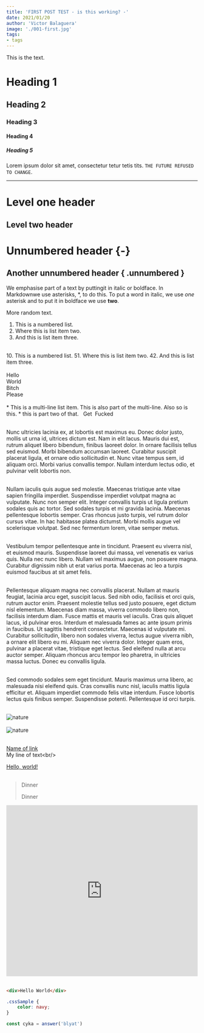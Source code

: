 ```yaml
---
title: 'FIRST POST TEST - is this working? -'
date: 2021/01/20
author: 'Victor Balaguera'
image: './001-first.jpg'
tags: 
- tags
---
```


This is the text. 


# Heading 1

## Heading 2

### Heading 3

#### Heading 4

##### Heading 5

Lorem ipsum dolor sit amet, consectetur tetur tetis tits. `THE FUTURE REFUSED TO CHANGE`.


---

Level one header
=================
Level two header
-----------------

# Unnumbered header {-}
## Another unnumbered header { .unnumbered }

We emphasise part of a text by puttingit in italic or boldface. In Markdownwe use asterisks, \*, to do this. To put a word in italic, we use *one* asterisk and to put it in boldface we use **two**.

More random text. 

1. This is a numbered list.
2. Where this is list item two.
3. And this is list item three.<br/>  
<br/>
10. This is a numbered list.
51. Where this is list item two.
42. And this is list item three.<br/>
<br/>
Hello<br/>
World<br/>
Bitch
<br/> 
Please<br/>
<br/>
* This is a multi-line list item.
This is also part of the multi-line.
Also so is this. 
* this is part two of that. 
&nbsp;
Get&nbsp;
Fucked<br/><br/>



Nunc ultricies lacinia ex, at lobortis est maximus eu. Donec dolor justo, mollis ut urna id, ultrices dictum est. Nam in elit lacus. Mauris dui est, rutrum aliquet libero bibendum, finibus laoreet dolor. In ornare facilisis tellus sed euismod. Morbi bibendum accumsan laoreet. Curabitur suscipit placerat ligula, et ornare odio sollicitudin et. Nunc vitae tempus sem, id aliquam orci. Morbi varius convallis tempor. Nullam interdum lectus odio, et pulvinar velit lobortis non.<br/><br/>

Nullam iaculis quis augue sed molestie. Maecenas tristique ante vitae sapien fringilla imperdiet. Suspendisse imperdiet volutpat magna ac vulputate. Nunc non semper elit. Integer convallis turpis ut ligula pretium sodales quis ac tortor. Sed sodales turpis et mi gravida lacinia. Maecenas pellentesque lobortis semper. Cras rhoncus justo turpis, vel rutrum dolor cursus vitae. In hac habitasse platea dictumst. Morbi mollis augue vel scelerisque volutpat. Sed nec fermentum lorem, vitae semper metus.<br/><br/>

Vestibulum tempor pellentesque ante in tincidunt. Praesent eu viverra nisl, et euismod mauris. Suspendisse laoreet dui massa, vel venenatis ex varius quis. Nulla nec nunc libero. Nullam vel maximus augue, non posuere magna. Curabitur dignissim nibh ut erat varius porta. Maecenas ac leo a turpis euismod faucibus at sit amet felis.<br/><br/>

Pellentesque aliquam magna nec convallis placerat. Nullam at mauris feugiat, lacinia arcu eget, suscipit lacus. Sed nibh odio, facilisis et orci quis, rutrum auctor enim. Praesent molestie tellus sed justo posuere, eget dictum nisl elementum. Maecenas diam massa, viverra commodo libero non, facilisis interdum diam. Fusce mattis et mauris vel iaculis. Cras quis aliquet lacus, id pulvinar eros. Interdum et malesuada fames ac ante ipsum primis in faucibus. Ut sagittis hendrerit consectetur. Maecenas id vulputate mi. Curabitur sollicitudin, libero non sodales viverra, lectus augue viverra nibh, a ornare elit libero eu mi. Aliquam nec viverra dolor. Integer quam eros, pulvinar a placerat vitae, tristique eget lectus. Sed eleifend nulla at arcu auctor semper. Aliquam rhoncus arcu tempor leo pharetra, in ultricies massa luctus. Donec eu convallis ligula.<br/><br/>

Sed commodo sodales sem eget tincidunt. Mauris maximus urna libero, ac malesuada nisi eleifend quis. Cras convallis nunc nisl, iaculis mattis ligula efficitur et. Aliquam imperdiet commodo felis vitae interdum. Fusce lobortis lectus quis finibus semper. Suspendisse potenti. Pellentesque id orci turpis. <br/><br/>

<img src='nature.jpg' alt='nature' /><br/><br/>
<img src='nature.jpg' alt='nature' /><br/><br/>

[Name of link](https://www.youtube.com/watch?v=zOYshXpGdv4&list=PLW0RabRDhwwzVNhlOgQQgw6HJzXdM1MnT&index=22)  
My line of text\<br/><br/>

<a href="http://example.com/" target="_blank">Hello, world!</a><br/><br/>

> Dinner
>
> Dinner

<iframe width="100%" height="450" src="https://www.youtube.com/embed/zOYshXpGdv4" frameborder="0" margin='auto' allow="accelerometer; autoplay; clipboard-write; encrypted-media; gyroscope; picture-in-picture" allowfullscreen></iframe><br/><br/>

```html
<div>Hello World</div>
```

```css
.cssSample {
    color: navy; 
}
```

```js 
const cyka = answer('blyat')
```

